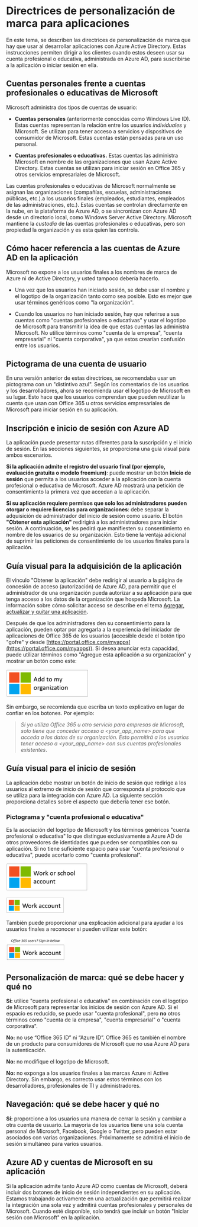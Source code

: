 <properties
   pageTitle="Directrices de personalización de marca para aplicaciones"
   description="Una guía completa sobre recursos orientados al desarrollador para Azure Active Directory"
   services="active-directory"
   documentationCenter="dev-center-name"
   authors="msmbaldwin"
   manager="mbaldwin"
   editor=""/>

<tags
   ms.service="active-directory"
   ms.devlang="na"
   ms.topic="article"
   ms.tgt_pltfrm="na"
   ms.workload="identity"
   ms.date="04/29/2015"
   ms.author="mbaldwin"/>


# Directrices de personalización de marca para aplicaciones


En este tema, se describen las directrices de personalización de marca que hay que usar al desarrollar aplicaciones con Azure Active Directory. Estas instrucciones permiten dirigir a los clientes cuando estos deseen usar su cuenta profesional o educativa, administrada en Azure AD, para suscribirse a la aplicación o iniciar sesión en ella.

## Cuentas personales frente a cuentas profesionales o educativas de Microsoft

Microsoft administra dos tipos de cuentas de usuario:

- **Cuentas personales** (anteriormente conocidas como Windows Live ID). Estas cuentas representan la relación entre los usuarios *individuales* y Microsoft. Se utilizan para tener acceso a servicios y dispositivos de consumidor de Microsoft. Estas cuentas están pensadas para un uso personal.

- **Cuentas profesionales o educativas.** Estas cuentas las administra Microsoft en nombre de las organizaciones que usan Azure Active Directory. Estas cuentas se utilizan para iniciar sesión en Office 365 y otros servicios empresariales de Microsoft.

Las cuentas profesionales o educativas de Microsoft normalmente se asignan las organizaciones (compañías, escuelas, administraciones públicas, etc.).a los usuarios finales (empleados, estudiantes, empleados de las administraciones, etc.). Estas cuentas se controlan directamente en la nube, en la plataforma de Azure AD, o se sincronizan con Azure AD desde un directorio local, como Windows Server Active Directory. Microsoft mantiene la *custodia* de las cuentas profesionales o educativas, pero son propiedad la organización y es esta quien las controla.

## Cómo hacer referencia a las cuentas de Azure AD en la aplicación

Microsoft no expone a los usuarios finales a los nombres de marca de Azure ni de Active Directory, y usted tampoco debería hacerlo.

- Una vez que los usuarios han iniciado sesión, se debe usar el nombre y el logotipo de la organización tanto como sea posible. Esto es mejor que usar términos genéricos como "la organización".

- Cuando los usuarios no han iniciado sesión, hay que referirse a sus cuentas como "cuentas profesionales o educativas" y usar el logotipo de Microsoft para transmitir la idea de que estas cuentas las administra Microsoft. No utilice términos como "cuenta de la empresa", "cuenta empresarial" ni "cuenta corporativa", ya que estos crearían confusión entre los usuarios.

## Pictograma de una cuenta de usuario
En una versión anterior de estas directrices, se recomendaba usar un pictograma con un "distintivo azul". Según los comentarios de los usuarios y los desarrolladores, ahora se recomienda usar el logotipo de Microsoft en su lugar. Esto hace que los usuarios comprendan que pueden reutilizar la cuenta que usan con Office 365 u otros servicios empresariales de Microsoft para iniciar sesión en su aplicación.

## Inscripción e inicio de sesión con Azure AD

La aplicación puede presentar rutas diferentes para la suscripción y el inicio de sesión. En las secciones siguientes, se proporciona una guía visual para ambos escenarios.

**Si la aplicación admite el registro del usuario final (por ejemplo, evaluación gratuita o modelo freemium)**: puede mostrar un botón **Inicio de sesión** que permita a los usuarios acceder a la aplicación con la cuenta profesional o educativa de Microsoft. Azure AD mostrará una petición de consentimiento la primera vez que accedan a la aplicación.

**Si su aplicación requiere permisos que solo los administradores pueden otorgar o requiere licencias para organizaciones**: debe separar la adquisición de administrador del inicio de sesión como usuario. El botón **"Obtener esta aplicación"** redirigirá a los administradores para iniciar sesión. A continuación, se les pedirá que manifiesten su consentimiento en nombre de los usuarios de su organización. Esto tiene la ventaja adicional de suprimir las peticiones de consentimiento de los usuarios finales para la aplicación.

## Guía visual para la adquisición de la aplicación

El vínculo "Obtener la aplicación" debe redirigir al usuario a la página de concesión de acceso (autorización) de Azure AD, para permitir que el administrador de una organización pueda autorizar a su aplicación para que tenga acceso a los datos de la organización que hospeda Microsoft. La información sobre cómo solicitar acceso se describe en el tema [Agregar, actualizar y quitar una aplicación](https://msdn.microsoft.com/library/azure/dn132599.aspx).

Después de que los administradores den su consentimiento para la aplicación, pueden optar por agregarla a la experiencia del iniciador de aplicaciones de Office 365 de los usuarios (accesible desde el botón tipo "gofre" y desde [https://portal.office.com/myapps](https://portal.office.com/myapps)). Si desea anunciar esta capacidad, puede utilizar términos como "Agregue esta aplicación a su organización" y mostrar un botón como este:

![Tipos de aplicaciones y escenarios](./media/active-directory-branding-guidelines/add-to-my-org.png)
  
Sin embargo, se recomienda que escriba un texto explicativo en lugar de confiar en los botones. Por ejemplo:
> *Si ya utiliza Office 365 u otro servicio para empresas de Microsoft, solo tiene que conceder acceso a <your_app_name> para que acceda a los datos de su organización. Esto permitirá a los usuarios tener acceso a <your_app_name> con sus cuentas profesionales existentes*.


## Guía visual para el inicio de sesión
La aplicación debe mostrar un botón de inicio de sesión que redirige a los usuarios al extremo de inicio de sesión que corresponda al protocolo que se utiliza para la integración con Azure AD. La siguiente sección proporciona detalles sobre el aspecto que debería tener ese botón.

### Pictograma y "cuenta profesional o educativa" 
Es la asociación del logotipo de Microsoft y los términos genéricos "cuenta profesional o educativa" lo que distingue exclusivamente a Azure AD de otros proveedores de identidades que pueden ser compatibles con su aplicación. Si no tiene suficiente espacio para usar "cuenta profesional o educativa", puede acortarlo como "cuenta profesional".
 
![Tipos de aplicaciones y escenarios](./media/active-directory-branding-guidelines/work-or-school-account.png)

![Tipos de aplicaciones y escenarios](./media/active-directory-branding-guidelines/work-account.png)

También puede proporcionar una explicación adicional para ayudar a los usuarios finales a reconocer si pueden utilizar este botón:

![Tipos de aplicaciones y escenarios](./media/active-directory-branding-guidelines/work-account-with-explaination.png)
 
## Personalización de marca: qué se debe hacer y qué no
**Sí:** utilice "cuenta profesional o educativa" en combinación con el logotipo de Microsoft para representar los inicios de sesión con Azure AD. Si el espacio es reducido, se puede usar "cuenta profesional", pero **no** otros términos como "cuenta de la empresa", "cuenta empresarial" o "cuenta corporativa".

**No:** no use “Office 365 ID” ni “Azure ID”. Office 365 es también el nombre de un producto para consumidores de Microsoft que no usa Azure AD para la autenticación.

**No:** no modifique el logotipo de Microsoft.

**No:** no exponga a los usuarios finales a las marcas Azure ni Active Directory. Sin embargo, es correcto usar estos términos con los desarrolladores, profesionales de TI y administradores.

## Navegación: qué se debe hacer y qué no

**Sí:** proporcione a los usuarios una manera de cerrar la sesión y cambiar a otra cuenta de usuario. La mayoría de los usuarios tiene una sola cuenta personal de Microsoft, Facebook, Google o Twitter, pero pueden estar asociados con varias organizaciones. Próximamente se admitirá el inicio de sesión simultáneo para varios usuarios.

## Azure AD y cuentas de Microsoft en su aplicación

Si la aplicación admite tanto Azure AD como cuentas de Microsoft, deberá incluir dos botones de inicio de sesión independientes en su aplicación. Estamos trabajando activamente en una actualización que permitirá realizar la integración una sola vez y admitirá cuentas profesionales y personales de Microsoft. Cuando esté disponible, solo tendrá que incluir un botón "Iniciar sesión con Microsoft" en la aplicación.

<!---HONumber=58--> 